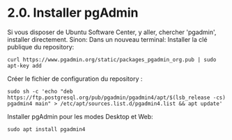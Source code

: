 # 2.0. Installer pgAdmin
Si vous disposer de Ubuntu Software Center, y aller, chercher 'pgadmin', installer directement. Sinon:
Dans un nouveau terminal: 
Installer la clé publique  du repository:
```sbtshell
curl https://www.pgadmin.org/static/packages_pgadmin_org.pub | sudo apt-key add
```
Créer le fichier de configuration du repository :
```sbtshell
sudo sh -c 'echo "deb https://ftp.postgresql.org/pub/pgadmin/pgadmin4/apt/$(lsb_release -cs) pgadmin4 main" > /etc/apt/sources.list.d/pgadmin4.list && apt update'
```
Installer pgAdmin pour les modes Desktop et Web:
```sbtshell
sudo apt install pgadmin4
```
